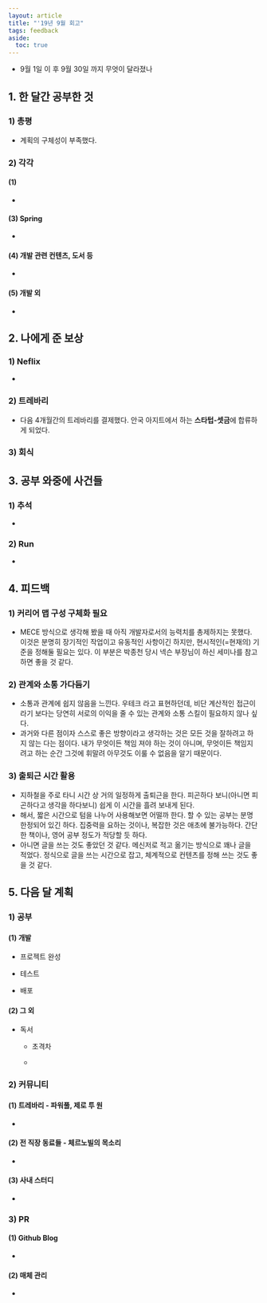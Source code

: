 ```yaml
---
layout: article
title: "'19년 9월 회고"
tags: feedback
aside:
  toc: true
---
```

- 9월 1일 이 후 9월 30일 까지 무엇이 달라졌나



## 1. 한 달간 공부한 것

### 1) 총평 

- 계획의 구체성이 부족했다.


### 2) 각각 

#### (1) 

- 

#### (3) Spring 

- 

#### (4) 개발 관련 컨텐츠, 도서 등 

- 

#### (5) 개발  외

- 




## 2. 나에게 준 보상

### 1) Neflix

- 


### 2) 트레바리

- 다음 4개월간의 트레바리를 결제했다. 안국 아지트에서 하는 **스타텁-셋금**에 합류하게 되었다. 

### 3) 회식



## 3. 공부 와중에 사건들

### 1) 추석

-  


### 2) Run

- 

  

## 4. 피드백

### 1) 커리어 맵 구성 구체화 필요

- MECE 방식으로 생각해 봤을 때 아직 개발자로서의 능력치를 총제하지는 못했다. 이것은 분명히 장기적인 작업이고 유동적인 사항이긴 하지만, 현시적인(=현재의) 기준을 정해둘 필요는 있다. 이 부분은 박종천 당시 넥슨 부장님이 하신 세미나를 참고하면 좋을 것 같다.

### 2) 관계와 소통 가다듬기

- 소통과 관계에 쉽지 않음을 느낀다. 우테크 라고 표현하던데, 비단 계산적인 접근이라기 보다는 당연히 서로의 이익을 줄 수 있는 관계와 소통 스킬이 필요하지 않나 싶다.
- 과거와 다른 점이자 스스로 좋은 방향이라고 생각하는 것은 모든 것을 잘하려고 하지 않는 다는 점이다. 내가 무엇이든 책임 져야 하는 것이 아니며, 무엇이든 책임지려고 하는 순간 그것에 휘말려 아무것도 이룰 수 없음을 알기 때문이다.

### 3) 출퇴근 시간 활용

- 지하철을 주로 타니 시간 상 거의 일정하게 출퇴근을 한다. 피곤하다 보니(아니면 피곤하다고 생각을 하다보니) 쉽게 이 시간을 흘려 보내게 된다.
- 해서, 짧은 시간으로 텀을 나누어 사용해보면 어떨까 한다. 할 수 있는 공부는 분명 한정되어 있긴 하다. 집중력을 요하는 것이나, 복잡한 것은 애초에 불가능하다. 간단한 책이나, 영어 공부 정도가 적당할 듯 하다.
- 아니면 글을 쓰는 것도 좋았던 것 같다. 메신저로 적고 옮기는 방식으로 꽤나 글을 적었다. 정식으로 글을 쓰는 시간으로 잡고, 체계적으로 컨텐츠를 정해 쓰는 것도 좋을 것 같다.



## 5. 다음 달 계획

### 1) 공부

#### (1) 개발 

- 프로젝트 완성

- 테스트

- 배포

  

#### (2) 그 외 

- 독서

  - 초격차

  - 

    

### 2) 커뮤니티

#### (1) 트레바리 - 파워풀, 제로 투 원

- 

#### (2) 전 직장 동료들 - 체르노빌의 목소리

- 

#### (3) 사내 스터디

- 



### 3) PR 

#### (1) Github Blog

- 

#### (2) 매체 관리

- 
